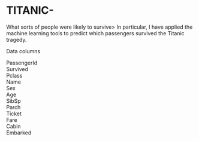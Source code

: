 # TITANIC-
What sorts of people were likely to survive>
In particular, I have applied the machine learning tools to predict which passengers survived the Titanic tragedy.

Data columns 

PassengerId    
Survived       
Pclass        
Name           
Sex            
Age            
SibSp          
Parch         
Ticket         
Fare          
Cabin          
Embarked       
